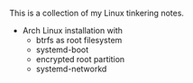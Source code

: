 This is a collection of my Linux tinkering notes.

- Arch Linux installation with
  - btrfs as root filesystem
  - systemd-boot
  - encrypted root partition
  - systemd-networkd
